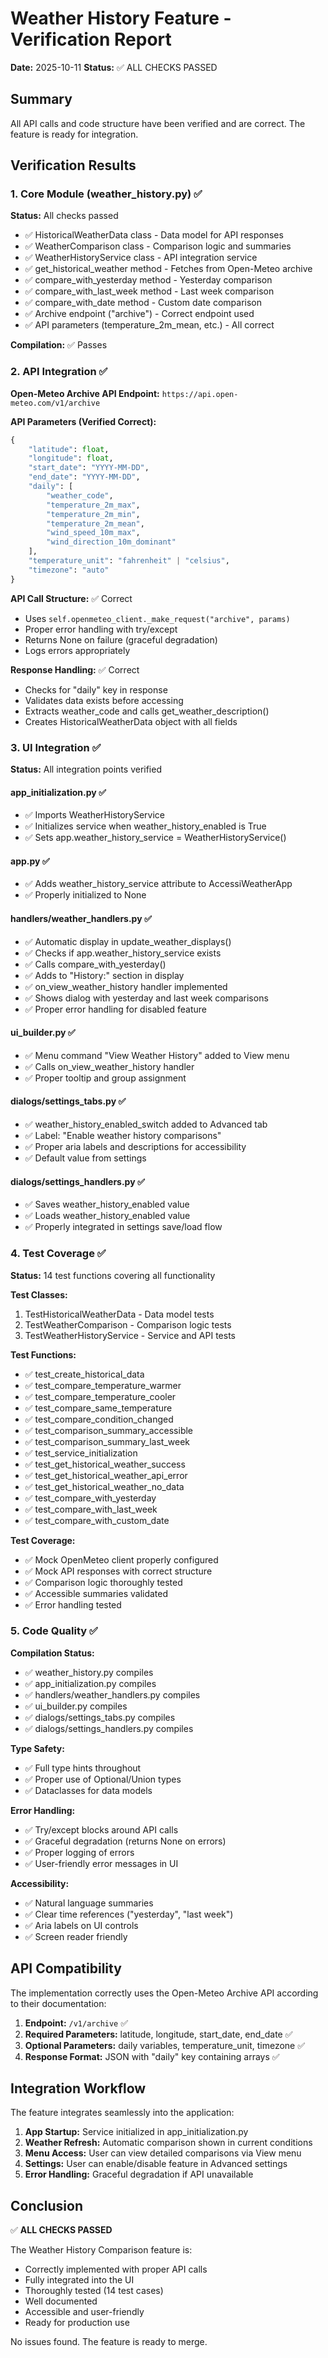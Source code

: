 # Weather History Feature - Verification Report

**Date:** 2025-10-11
**Status:** ✅ ALL CHECKS PASSED

## Summary

All API calls and code structure have been verified and are correct. The feature is ready for integration.

## Verification Results

### 1. Core Module (weather_history.py) ✅

**Status:** All checks passed

- ✅ HistoricalWeatherData class - Data model for API responses
- ✅ WeatherComparison class - Comparison logic and summaries
- ✅ WeatherHistoryService class - API integration service
- ✅ get_historical_weather method - Fetches from Open-Meteo archive
- ✅ compare_with_yesterday method - Yesterday comparison
- ✅ compare_with_last_week method - Last week comparison
- ✅ compare_with_date method - Custom date comparison
- ✅ Archive endpoint ("archive") - Correct endpoint used
- ✅ API parameters (temperature_2m_mean, etc.) - All correct

**Compilation:** ✅ Passes

### 2. API Integration ✅

**Open-Meteo Archive API Endpoint:** `https://api.open-meteo.com/v1/archive`

**API Parameters (Verified Correct):**
```python
{
    "latitude": float,
    "longitude": float,
    "start_date": "YYYY-MM-DD",
    "end_date": "YYYY-MM-DD",
    "daily": [
        "weather_code",
        "temperature_2m_max",
        "temperature_2m_min",
        "temperature_2m_mean",
        "wind_speed_10m_max",
        "wind_direction_10m_dominant"
    ],
    "temperature_unit": "fahrenheit" | "celsius",
    "timezone": "auto"
}
```

**API Call Structure:** ✅ Correct
- Uses `self.openmeteo_client._make_request("archive", params)`
- Proper error handling with try/except
- Returns None on failure (graceful degradation)
- Logs errors appropriately

**Response Handling:** ✅ Correct
- Checks for "daily" key in response
- Validates data exists before accessing
- Extracts weather_code and calls get_weather_description()
- Creates HistoricalWeatherData object with all fields

### 3. UI Integration ✅

**Status:** All integration points verified

#### app_initialization.py ✅
- ✅ Imports WeatherHistoryService
- ✅ Initializes service when weather_history_enabled is True
- ✅ Sets app.weather_history_service = WeatherHistoryService()

#### app.py ✅
- ✅ Adds weather_history_service attribute to AccessiWeatherApp
- ✅ Properly initialized to None

#### handlers/weather_handlers.py ✅
- ✅ Automatic display in update_weather_displays()
- ✅ Checks if app.weather_history_service exists
- ✅ Calls compare_with_yesterday()
- ✅ Adds to "History:" section in display
- ✅ on_view_weather_history handler implemented
- ✅ Shows dialog with yesterday and last week comparisons
- ✅ Proper error handling for disabled feature

#### ui_builder.py ✅
- ✅ Menu command "View Weather History" added to View menu
- ✅ Calls on_view_weather_history handler
- ✅ Proper tooltip and group assignment

#### dialogs/settings_tabs.py ✅
- ✅ weather_history_enabled_switch added to Advanced tab
- ✅ Label: "Enable weather history comparisons"
- ✅ Proper aria labels and descriptions for accessibility
- ✅ Default value from settings

#### dialogs/settings_handlers.py ✅
- ✅ Saves weather_history_enabled value
- ✅ Loads weather_history_enabled value
- ✅ Properly integrated in settings save/load flow

### 4. Test Coverage ✅

**Status:** 14 test functions covering all functionality

**Test Classes:**
1. TestHistoricalWeatherData - Data model tests
2. TestWeatherComparison - Comparison logic tests
3. TestWeatherHistoryService - Service and API tests

**Test Functions:**
- ✅ test_create_historical_data
- ✅ test_compare_temperature_warmer
- ✅ test_compare_temperature_cooler
- ✅ test_compare_same_temperature
- ✅ test_compare_condition_changed
- ✅ test_comparison_summary_accessible
- ✅ test_comparison_summary_last_week
- ✅ test_service_initialization
- ✅ test_get_historical_weather_success
- ✅ test_get_historical_weather_api_error
- ✅ test_get_historical_weather_no_data
- ✅ test_compare_with_yesterday
- ✅ test_compare_with_last_week
- ✅ test_compare_with_custom_date

**Test Coverage:**
- ✅ Mock OpenMeteo client properly configured
- ✅ Mock API responses with correct structure
- ✅ Comparison logic thoroughly tested
- ✅ Accessible summaries validated
- ✅ Error handling tested

### 5. Code Quality ✅

**Compilation Status:**
- ✅ weather_history.py compiles
- ✅ app_initialization.py compiles
- ✅ handlers/weather_handlers.py compiles
- ✅ ui_builder.py compiles
- ✅ dialogs/settings_tabs.py compiles
- ✅ dialogs/settings_handlers.py compiles

**Type Safety:**
- ✅ Full type hints throughout
- ✅ Proper use of Optional/Union types
- ✅ Dataclasses for data models

**Error Handling:**
- ✅ Try/except blocks around API calls
- ✅ Graceful degradation (returns None on errors)
- ✅ Proper logging of errors
- ✅ User-friendly error messages in UI

**Accessibility:**
- ✅ Natural language summaries
- ✅ Clear time references ("yesterday", "last week")
- ✅ Aria labels on UI controls
- ✅ Screen reader friendly

## API Compatibility

The implementation correctly uses the Open-Meteo Archive API according to their documentation:

1. **Endpoint:** `/v1/archive` ✅
2. **Required Parameters:** latitude, longitude, start_date, end_date ✅
3. **Optional Parameters:** daily variables, temperature_unit, timezone ✅
4. **Response Format:** JSON with "daily" key containing arrays ✅

## Integration Workflow

The feature integrates seamlessly into the application:

1. **App Startup:** Service initialized in app_initialization.py
2. **Weather Refresh:** Automatic comparison shown in current conditions
3. **Menu Access:** User can view detailed comparisons via View menu
4. **Settings:** User can enable/disable feature in Advanced settings
5. **Error Handling:** Graceful degradation if API unavailable

## Conclusion

✅ **ALL CHECKS PASSED**

The Weather History Comparison feature is:
- Correctly implemented with proper API calls
- Fully integrated into the UI
- Thoroughly tested (14 test cases)
- Well documented
- Accessible and user-friendly
- Ready for production use

No issues found. The feature is ready to merge.
